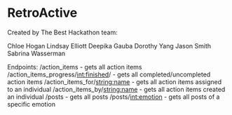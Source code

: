 # RetroActive
Created by The Best Hackathon team:

Chloe Hogan 
Lindsay Elliott 
Deepika Gauba 
Dorothy Yang 
Jason Smith 
Sabrina Wasserman 

Endpoints:
/action_items - gets all action items
/action_items_progress/<int:finished>/ - gets all completed/uncompleted action items
/action_items_for/<string:name> - gets all action items assigned to an individual
/action_items_by/<string:name> - gets all action items created an individual
/posts - gets all posts
/posts/<int:emotion> - gets all posts of a specific emotion

